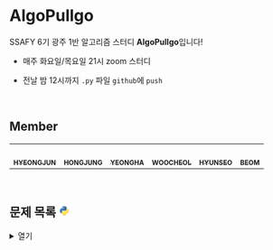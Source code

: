 

# AlgoPullgo

SSAFY 6기 광주 1반 알고리즘 스터디 **AlgoPullgo**입니다!

- 매주 화요일/목요일 21시 zoom 스터디

- 전날 밤 12시까지 `.py` 파일 `github`에 `push`

<br>

## Member

<table>
  <tr>
    <td align="center"><a href="https://github.com/kimhyeongjun95"><img src="https://avatars.githubusercontent.com/u/86656921?v=4" width="100px;" alt=""/><br /><sub><b>HYEONGJUN</b></sub></a><br /></td>
    <td align="center"><a href="https://github.com/hongjungkimm"><img src="https://avatars.githubusercontent.com/u/87457152?v=4" width="100px;" alt=""/><br /><sub><b>HONGJUNG</b></sub></a><br /></td>
    <td align="center"><a href="https://github.com/yeongsummer"><img src="https://avatars.githubusercontent.com/u/87457128?v=4" width="100px;" alt=""/><br /><sub><b>YEONGHA</b></sub></a><br /></td>
    <td align="center"><a href="https://github.com/woosteelz"><img src="https://avatars.githubusercontent.com/u/48507475?v=4" width="100px;" alt=""/><br /><sub><b>WOOCHEOL</b></sub></a><br /></td>
    <td align="center"><a href="https://github.com/hyunse0"><img src="https://avatars.githubusercontent.com/u/78924207?v=4" width="100px;" alt=""/><br /><sub><b>HYUNSEO</b></sub></a><br /></td>
    <td align="center"><a href="https://github.com/HeoBeom"><img src="https://avatars.githubusercontent.com/u/87457226?v=4" width="100px;" alt=""/><br /><sub><b>BEOM</b></sub></a><br /></td>
  </tr>
</table>

<br>

## 문제 목록 <img src="https://raw.githubusercontent.com/devicons/devicon/master/icons/python/python-original.svg" alt="python" width="20" height="20"/>
<details>
  <summary> 열기 </summary>
  
## 1주차

- 8/2
  - 백준 - [제로(10773)](https://www.acmicpc.net/problem/10773) 
  - 백준 - [스택(10828)](https://www.acmicpc.net/problem/10828)
  
- 8/5
  - 백준 - [균형잡힌 세상(4949)](https://www.acmicpc.net/problem/4949)
  - 백준 - [큐 2(18258)](https://www.acmicpc.net/problem/18258)

## 2주차

- 8/10
  - 백준 - [회전하는 큐(1021)](https://www.acmicpc.net/problem/1021)
  - 백준 - [문자열(1120)](https://www.acmicpc.net/problem/1120)

- 8/12
  - 백준 - [프린터 큐(1966)](https://www.acmicpc.net/problem/1966)
  - 백준 - [단어 뒤집기 2(17413)](https://www.acmicpc.net/problem/17413)

## 3주차

- 8/17
  - 백준 - [부분수열의 합 2(1208)](https://www.acmicpc.net/problem/1208)
  - 백준 - [나무 자르기(2805)](https://www.acmicpc.net/problem/2805)

- 8/19
  - 백준 - [잃어버린 괄호(1541)](https://www.acmicpc.net/problem/1541)
  - 백준 - [오큰수(17298)](https://www.acmicpc.net/problem/17298)

## 4주차

- 8/24
  - 백준 - [바이러스(2606)](https://www.acmicpc.net/problem/2606)
  - 백준 - [문자열 게임 2(20437)](https://www.acmicpc.net/problem/20437)

- 8/26
  - 백준 - [안전 영역(2468)](https://www.acmicpc.net/problem/2468)
  - 프로그래머스 - [4주차 위클리 챌린지(직업군 추천하기)](https://programmers.co.kr/learn/challenges)

## 5주차

- 8/31
  - 백준 - [경비원(2564)](https://www.acmicpc.net/problem/2564)
  - 백준 - [개미(10158)](https://www.acmicpc.net/problem/10158)

- 9/2
  - 백준 - [요세푸스 문제(1158)](https://www.acmicpc.net/problem/1158)
  - 백준 - [적록색약(10026)](https://www.acmicpc.net/problem/10026)

## 6주차

- 9/7
  - 백준 - [아기 상어(16236)](https://www.acmicpc.net/problem/16236)
  - 프로그래머스 - [키패드 누르기(2020 카카오 인턴십)](https://programmers.co.kr/learn/challenges)

- 9/9
  - 프로그래머스 월간 코드 챌린지 시즌 3 전원 참여

- 9/10
  - 백준 - [최대 힙(11279)](https://www.acmicpc.net/problem/11279)
  - 백준 - [평범한 배낭(12865)](https://www.acmicpc.net/problem/12865)

## 7주차

- 9/13
  - 백준 - [알고 스팟(1261)](https://www.acmicpc.net/problem/1261)
  - 백준 - [문자열 폭발(9935)](https://www.acmicpc.net/problem/9935)

- 9/15
  - 백준 - [말이 되고픈 원숭이(1600)](https://www.acmicpc.net/problem/1600)
  - 백준 - [에라토스테네스의 체(2960)](https://www.acmicpc.net/problem/2960)

## 8주차

- 9/23
  - 백준 - [소수&팰린드롬(1747)](https://www.acmicpc.net/problem/1747)
  - 백준 - [토마토(7569)](https://www.acmicpc.net/problem/7569)

- 9/26
  - 백준 - [트리의 부모 찾기(11725)](https://www.acmicpc.net/problem/11725)
  - 백준 - [연구소(14502)](https://www.acmicpc.net/problem/14502)

## 9주차

- 9/28
  - 백준 - [내리막 길(1520)](https://www.acmicpc.net/problem/1520)
  - 백준 - [치킨 배달(15686)](https://www.acmicpc.net/problem/15686)

- 9/30
  - 백준 - [단어 수학(1339)](https://www.acmicpc.net/problem/1339)
  - 백준 - [퇴사(14501)](https://www.acmicpc.net/problem/14501)
  
## 10주차

- 10/5
  - 백준 - [다리 놓기(1010)](https://www.acmicpc.net/problem/1010)
  - 백준 - [노드사이의 거리(1240)](https://www.acmicpc.net/problem/1240)

- 10/7
  - 백준 - [세 용액(2473)](https://www.acmicpc.net/problem/2473)
  - 백준 - [인구 이동(16234)](https://www.acmicpc.net/problem/16234)

## 11주차

- 10/12
  - 백준 - [로봇 청소기(14503)](https://www.acmicpc.net/problem/14503)
  - 백준 - [게리맨더링(17471)](https://www.acmicpc.net/problem/17471)

- 10/14
  - 백준 - [톱니바퀴(14891)](https://www.acmicpc.net/problem/14891)
  - 백준 - [파이프 옮기기1(17070)](https://www.acmicpc.net/problem/17070)

## 12주차

- 10/19
  - 백준 - [미세먼지 안녕!(17144)](https://www.acmicpc.net/problem/17144)
  - SWEA - [프로세서 연결하기(1767)](https://swexpertacademy.com/main/code/problem/problemDetail.do?contestProbId=AV4suNtaXFEDFAUf)

- 10/21
  - 백준 - [집합의 표현(1717)](https://www.acmicpc.net/problem/1717)
  - 백준 - [최소 스패닝 트리(1197)](https://www.acmicpc.net/problem/1197)

## 13주차

- 10/26
  - 백준 - [1로 만들기(1463)](https://www.acmicpc.net/problem/1463)
  - 백준 - [뱀(3190)](https://www.acmicpc.net/problem/3190)
  
- 10/28
  - 백준 - [줄어들지 않아(2688)](https://www.acmicpc.net/problem/2688)
  - 백준 - [마법사 상어와 토네이도(20057)](https://www.acmicpc.net/problem/20057)
 
## 14주차
  
  - 11/2
    - 백준 - [전화번호 목록(5052)](https://www.acmicpc.net/problem/5052)
    - 백준 - [빗물(14719)](https://www.acmicpc.net/problem/14719)
  
  - 11/4
    - 프로그래머스 - [문자열 압축(2020 카카오 블라인드 채용)](https://programmers.co.kr/learn/challenges)
    - 프로그래머스 - [타겟 넘버(깊이/너비 우선 탐색)](https://programmers.co.kr/learn/challenges)
  
## 15주차
  
  - 11/9 ~ 11/11 휴식 및 프로젝트 준비 기간
</details>
